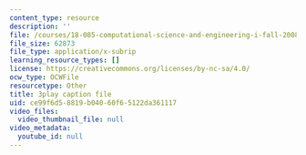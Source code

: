 ```yaml
---
content_type: resource
description: ''
file: /courses/18-085-computational-science-and-engineering-i-fall-2008/ce99f6d58819b04060f65122da361117_bciGyT6eeOE.srt
file_size: 62873
file_type: application/x-subrip
learning_resource_types: []
license: https://creativecommons.org/licenses/by-nc-sa/4.0/
ocw_type: OCWFile
resourcetype: Other
title: 3play caption file
uid: ce99f6d5-8819-b040-60f6-5122da361117
video_files:
  video_thumbnail_file: null
video_metadata:
  youtube_id: null
---
```

